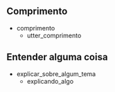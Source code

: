 ## Comprimento
* comprimento
  - utter_comprimento

## Entender alguma coisa
* explicar_sobre_algum_tema
	- explicando_algo
